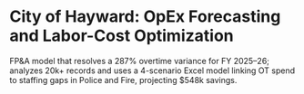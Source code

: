# City of Hayward: OpEx Forecasting and Labor-Cost Optimization
FP&amp;A model that resolves a 287% overtime variance for FY 2025–26; analyzes 20k+ records and uses a 4-scenario Excel model linking OT spend to staffing gaps in Police and Fire, projecting $548k savings.

